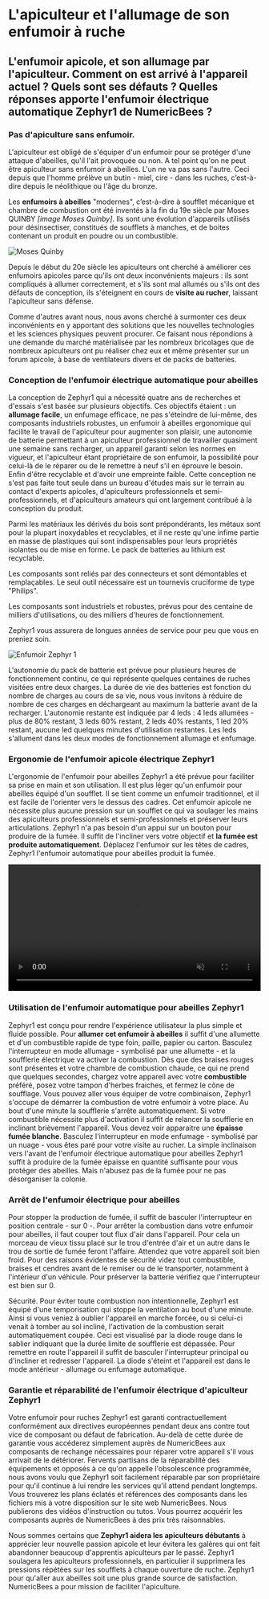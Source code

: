 # L'apiculteur et l'allumage de son enfumoir à ruche

## L'enfumoir apicole, et son allumage par l'apiculteur. Comment on est arrivé à l'appareil actuel ? Quels sont ses défauts ? Quelles réponses apporte l'enfumoir électrique automatique Zephyr1 de NumericBees ?

### Pas d'apiculture sans enfumoir.

L'apiculteur est obligé de s'équiper d'un enfumoir pour se protéger d'une attaque d'abeilles, qu'il l'ait provoquée ou non. A tel point qu'on ne peut être apiculteur sans enfumoir à abeilles. L'un ne va pas sans l'autre. Ceci depuis que l'homme prélève un butin - miel, cire - dans les ruches, c’est-à-dire depuis le néolithique ou l'âge du bronze.
 
Les **enfumoirs à abeilles** "modernes", c’est-à-dire à soufflet mécanique et chambre de combustion ont été inventés à la fin du 19e siècle par Moses QUINBY *[image Moses Quinby]*. Ils sont une évolution d'appareils utilisés pour désinsectiser, constitués de soufflets à manches, et de boites contenant un produit en poudre ou un combustible.

![Moses Quinby](static/assets/img/moses_quinby.jpg)

Depuis le début du 20e siècle les apiculteurs ont cherché à améliorer ces enfumoirs apicoles parce qu'ils ont deux inconvénients majeurs : ils sont compliqués à allumer correctement, et s'ils sont mal allumés ou s'ils ont des défauts de conception, ils s'éteignent en cours de **visite au rucher**, laissant l'apiculteur sans défense.

Comme d'autres avant nous, nous avons cherché à surmonter ces deux inconvénients en y apportant des solutions que les nouvelles technologies et les sciences physiques peuvent procurer. Ce faisant nous répondions à une demande du marché matérialisée par les nombreux bricolages que de nombreux apiculteurs ont pu réaliser chez eux et même présenter sur un forum apicole, à base de ventilateurs divers et de packs de batteries.

### Conception de l'enfumoir électrique automatique pour abeilles

La conception de Zephyr1 qui a nécessité quatre ans de recherches et d'essais s'est basée sur plusieurs objectifs. Ces objectifs étaient : un **allumage facile**, un enfumage efficace,  ne pas s'éteindre de lui-même, des composants industriels robustes, un enfumoir à abeilles ergonomique qui facilite le travail de l'apiculteur pour augmenter son plaisir, une autonomie de batterie permettant à un apiculteur professionnel de travailler quasiment une semaine sans recharger, un appareil garanti selon les normes en vigueur, et l'apiculteur étant propriétaire de son enfumoir, la possibilité pour celui-là de le réparer ou de le remettre à neuf s'il en éprouve le besoin. Enfin d'être recyclable et d'avoir une empreinte faible. Cette conception ne s'est pas faite tout seule dans un bureau d'études mais sur le terrain au contact d'experts apicoles, d'apiculteurs professionnels et semi-professionnels, et d'apiculteurs amateurs qui ont largement contribué à la conception du produit.

Parmi les matériaux les dérivés du bois sont prépondérants, les métaux sont pour la plupart inoxydables et recyclables, et il ne reste qu'une infime partie en masse de plastiques qui sont indispensables pour leurs propriétés isolantes ou de mise en forme. Le pack de batteries au lithium est recyclable.

Les composants sont reliés par des connecteurs et sont démontables et remplaçables. Le seul outil nécessaire est un tournevis cruciforme de type "Philips".

Les composants sont industriels et robustes, prévus pour des centaine de milliers d'utilisations, ou des milliers d'heures de fonctionnement.

Zephyr1 vous assurera de longues années de service pour peu que vous en preniez soin.

![Enfumoir Zephyr 1](static/assets/img/anfumoir_zephyr1.jpg)

L'autonomie du pack de batterie est prévue pour plusieurs heures de fonctionnement continu, ce qui représente quelques centaines de ruches visitées entre deux charges. La durée de vie des batteries est fonction du nombre de charges au cours de sa vie, nous vous invitons à réduire de nombre de ces charges en déchargeant au maximum la batterie avant de la recharger. L'autonomie restante est indiquée par 4 leds : 4 leds allumées - plus de 80% restant, 3 leds 60% restant, 2 leds 40% restants, 1 led 20% restant, aucune led quelques minutes d'utilisation restantes. Les leds s'allument dans les deux modes de fonctionnement allumage et enfumage.

### Ergonomie de l'enfumoir apicole électrique Zephyr1

L'ergonomie de l'enfumoir pour abeilles Zephyr1 a été prévue pour faciliter sa prise en main et son utilisation. Il est plus léger qu'un enfumoir pour abeilles équipé d'un soufflet. Il se tient comme un enfumoir traditionnel, et il est facile de l'orienter vers le dessus des cadres. Cet enfumoir apicole ne nécessite plus aucune pression sur un soufflet ce qui va soulager les mains des apiculteurs professionnels et semi-professionnels et préserver leurs articulations. Zephyr1 n'a pas besoin d'un appui sur un bouton pour produire de la fumée. Il suffit de l'incliner vers votre objectif et **la fumée est produite automatiquement**. Déplacez l'enfumoir sur les têtes de cadres, Zephyr1 l'enfumoir automatique pour abeilles produit la fumée.

<video width="100%" muted controls>
  <source src="static/assets/video/ouverture-ruche.mp4" type="video/mp4"/>
  "Votre navigateur ne prend pas en charge la lecture de cette video.
</video>

### Utilisation de l'enfumoir automatique pour abeilles Zephyr1

Zephyr1 est conçu pour rendre l'expérience utilisateur la plus simple et fluide possible. Pour **allumer cet enfumoir à abeilles** il suffit d'une allumette et d'un combustible rapide de type foin, paille, papier ou carton. Basculez l'interrupteur en mode allumage - symbolisé par une allumette - et la soufflerie électrique va activer la combustion. Dès que des braises rouges sont présentes et votre chambre de combustion chaude, ce qui ne prend que quelques secondes, chargez votre appareil avec votre **combustible** préféré, posez votre tampon d'herbes fraiches, et fermez le cône de soufflage. Vous pouvez aller vous équiper de votre combinaison, Zephyr1 s'occupe de démarrer la combustion de votre enfumoir à votre place. Au bout d'une minute la soufflerie s'arrête automatiquement. Si votre combustible nécessite plus d'activation il suffit de relancer la soufflerie en inclinant brièvement l'appareil. Vous devez voir apparaitre une **épaisse fumée blanche**. Basculez l'interrupteur en mode enfumage - symbolisé par un nuage - vous êtes paré pour votre visite au rucher. La simple inclinaison vers l'avant de l'enfumoir électrique automatique pour abeilles Zephyr1 suffit à produire de la fumée épaisse en quantité suffisante pour vous protéger des abeilles. Mais n'abusez pas de la fumée pour ne pas désorganiser la colonie.

### Arrêt de l'enfumoir électrique pour abeilles

Pour stopper la production de fumée, il suffit de basculer l'interrupteur en position centrale - sur 0 -. Pour arrêter la combustion dans votre enfumoir pour abeilles, il faut couper tout flux d'air dans l'appareil. Pour cela un morceau de vieux tissu placé sur le trou d'entrée d'air et un autre dans le trou de sortie de fumée feront l'affaire. Attendez que votre appareil soit bien froid. Pour des raisons évidentes de sécurité videz tout combustible, braises et cendres avant de le remiser ou de le transporter, notamment à l'intérieur d'un véhicule. Pour préserver la batterie vérifiez que l'interrupteur est bien sur 0.

Sécurité. Pour éviter toute combustion non intentionnelle, Zephyr1 est équipé d'une temporisation qui stoppe la ventilation au bout d'une minute. Ainsi si vous veniez à oublier l'appareil en marche forcée, ou si celui-ci  venait à tomber au sol incliné, l'activation de la combustion serait automatiquement coupée. Ceci est visualisé par la diode rouge dans le sablier indiquant que la durée limite de soufflerie est dépassée. Pour remettre en route l'appareil il suffit de basculer l'interrupteur principal ou d'incliner et redresser l'appareil. La diode s'éteint et l'appareil est dans le mode antérieur - allumage ou enfumage automatique.

### Garantie et réparabilité de l'enfumoir électrique d'apiculteur Zephyr1

Votre enfumoir pour ruches Zephyr1 est garanti contractuellement conformément aux directives européennes pendant deux ans contre tout vice de composant ou défaut de fabrication. Au-delà de cette durée de garantie vous accéderez simplement auprès de NumericBees aux composants de rechange nécessaires pour réparer votre appareil s'il vous arrivait de le détériorer. Fervents partisans de la réparabilité des équipements et opposés à ce qu'on appelle l'obsolescence programmée, nous avons voulu que Zephyr1 soit facilement réparable par son propriétaire pour qu'il continue à lui rendre les services qu'il attend pendant longtemps. Vous trouverez les plans éclatés et références des composants dans les fichiers mis à votre disposition sur le site web NumericBees. Nous publierons des vidéos d'instruction ou tutos. Vous pourrez acquérir les composants auprès de NumericBees à des prix très raisonnables.

Nous sommes certains que **Zephyr1 aidera les apiculteurs débutants** à apprécier leur nouvelle passion apicole et leur évitera les galères qui ont fait abandonner beaucoup d'apprentis apiculteurs par le passé. Zephyr1 soulagera les apiculteurs professionnels, en particulier il supprimera les pressions répétées sur les soufflets à chaque ouverture de ruche. Zephyr1 pour qu'aller aux abeilles soit une plus grande source de satisfaction. NumericBees a pour mission de faciliter l'apiculture.